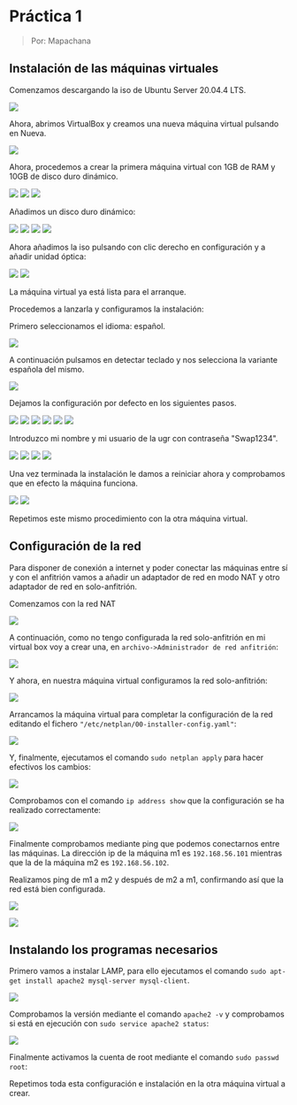 # Práctica 1

> Por: Mapachana

## Instalación de las máquinas virtuales

Comenzamos descargando la iso de Ubuntu Server 20.04.4 LTS.

![](./img/descarga_iso.png)


Ahora, abrimos VirtualBox y creamos una nueva máquina virtual pulsando en Nueva.

![](./img/inicio_virtualbox.png)

Ahora, procedemos a crear la primera máquina virtual con 1GB de RAM y 10GB de disco duro dinámico.

![](./img/vm_config_1.png)
![](./img/vm_config_2.png)
![](./img/vm_config_3.png)

Añadimos un disco duro dinámico: 

![](./img/vm_config_4.png)
![](./img/vm_config_5.png)
![](./img/vm_config_6.png)
![](./img/vm_config_7.png)

Ahora añadimos la iso pulsando con clic derecho en configuración y a añadir unidad óptica:

![](./img/vm_config_8.png)
![](./img/vm_config_9.png)

La máquina virtual ya está lista para el arranque.

Procedemos a lanzarla y configuramos la instalación:

Primero seleccionamos el idioma: español.

![](./img/so_config_1.png)

A continuación pulsamos en detectar teclado y nos selecciona la variante española del mismo.

![](./img/so_config_2.png)

Dejamos la configuración por defecto en los siguientes pasos.

![](./img/so_config_3.png)
![](./img/so_config_4.png)
![](./img/so_config_5.png)
![](./img/so_config_8.png)
![](./img/so_config_9.png)
![](./img/so_config_10.png)

Introduzco mi nombre y mi usuario de la ugr con contraseña "Swap1234".

![](./img/so_config_11.png)
![](./img/so_config_12.png)
![](./img/so_config_13.png)
![](./img/so_config_14.png)

Una vez terminada la instalación le damos a reiniciar ahora y comprobamos que en efecto la máquina funciona.

![](./img/so_config_15.png)
![](./img/so_config_16.png)

Repetimos este mismo procedimiento con la otra máquina virtual.

## Configuración de la red

Para disponer de conexión a internet y poder conectar las máquinas entre sí y con el anfitrión vamos a añadir un adaptador de red en modo NAT y otro adaptador de red en solo-anfitrión.

Comenzamos con la red NAT

![](./img/red_1.png)

A continuación, como no tengo configurada la red solo-anfitrión en mi virtual box voy a crear una, en `archivo->Administrador de red anfitrión`:

![](./img/red_3.png)

Y ahora, en nuestra máquina virtual configuramos la red solo-anfitrión:

![](./img/red_2.png)

Arrancamos la máquina virtual para completar la configuración de la red editando el fichero `"/etc/netplan/00-installer-config.yaml"`:

![](./img/red_4.png)

Y, finalmente, ejecutamos el comando `sudo netplan apply` para hacer efectivos los cambios:

![](./img/red_5.png)

Comprobamos con el comando `ip address show` que la configuración se ha realizado correctamente:

![](./img/red_6.png)

Finalmente comprobamos mediante ping que podemos conectarnos entre las máquinas. La dirección ip de la máquina m1 es `192.168.56.101` mientras que la de la máquina m2 es `192.168.56.102`.

Realizamos ping de m1 a m2 y después de m2 a m1, confirmando así que la red está bien configurada.

![](./img/ping_m1m2.png)

![](./img/ping_m2m1.png)


## Instalando los programas necesarios

Primero vamos a instalar LAMP, para ello ejecutamos el comando `sudo apt-get install apache2 mysql-server mysql-client`.

![](./img/instalar_1.png)


Comprobamos la versión mediante el comando `apache2 -v` y comprobamos si está en ejecución con `sudo service apache2 status`:

![](./img/instalar_2.png)

Finalmente activamos la cuenta de root mediante el comando `sudo passwd root`:

Repetimos toda esta configuración e instalación en la otra máquina virtual a crear.

